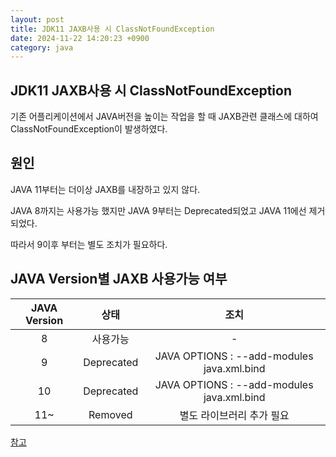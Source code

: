 ```yaml
---
layout: post
title: JDK11 JAXB사용 시 ClassNotFoundException
date: 2024-11-22 14:20:23 +0900
category: java
---
```


## JDK11 JAXB사용 시 ClassNotFoundException
기존 어플리케이션에서 JAVA버전을 높이는 작업을 할 때 JAXB관련 클래스에 대하여 ClassNotFoundException이 발생하였다.

## 원인
JAVA 11부터는 더이상 JAXB를 내장하고 있지 않다.

JAVA 8까지는 사용가능 했지만 JAVA 9부터는 Deprecated되었고 JAVA 11에선 제거 되었다.

따라서 9이후 부터는 별도 조치가 필요하다.

## JAVA Version별 JAXB 사용가능 여부

| JAVA Version  |상태|조치|
|:-------------:|:--:|:--:|
|       8       |사용가능| - |
|       9       |Deprecated| JAVA OPTIONS : --add-modules java.xml.bind |
|      10       |Deprecated| JAVA OPTIONS : --add-modules java.xml.bind |
|      11~      |Removed| 별도 라이브러리 추가 필요 |


[참고](https://www.oracle.com/java/technologies/javase/11-relnote-issues.html#JDK-8190378)